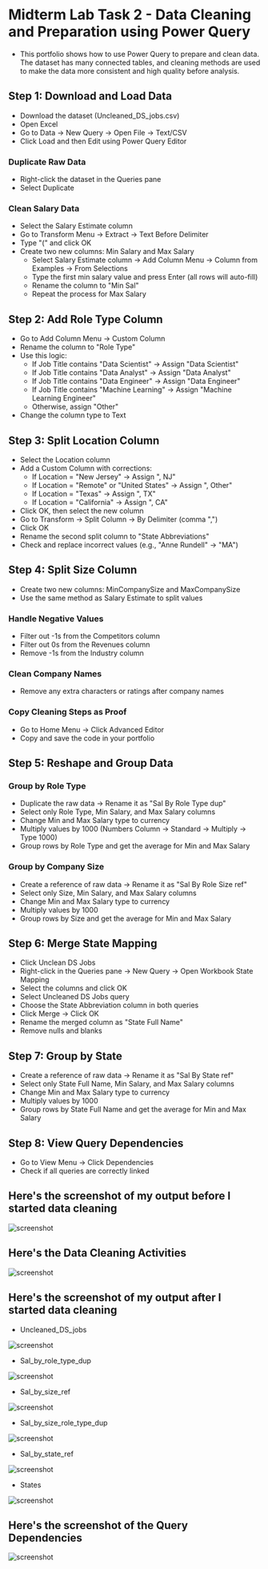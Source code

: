 # Midterm Lab Task 2 - Data Cleaning and Preparation using Power Query
- This portfolio shows how to use Power Query to prepare and clean data. The dataset has many connected tables, and cleaning methods are used to make the data more consistent and high quality before analysis.

## Step 1: Download and Load Data
- Download the dataset (Uncleaned_DS_jobs.csv)  
- Open Excel  
- Go to Data → New Query → Open File → Text/CSV
- Click Load and then Edit using Power Query Editor
### Duplicate Raw Data
- Right-click the dataset in the Queries pane  
- Select Duplicate
### Clean Salary Data
- Select the Salary Estimate column  
- Go to Transform Menu → Extract → Text Before Delimiter  
- Type "(" and click OK  
- Create two new columns: Min Salary and Max Salary  
   - Select Salary Estimate column → Add Column Menu → Column from Examples → From Selections  
   - Type the first min salary value and press Enter (all rows will auto-fill)  
   - Rename the column to "Min Sal"  
   - Repeat the process for Max Salary

## Step 2: Add Role Type Column
- Go to Add Column Menu → Custom Column  
- Rename the column to "Role Type"  
- Use this logic:  
   - If Job Title contains "Data Scientist" → Assign "Data Scientist"  
   - If Job Title contains "Data Analyst" → Assign "Data Analyst"  
   - If Job Title contains "Data Engineer" → Assign "Data Engineer"  
   - If Job Title contains "Machine Learning" → Assign "Machine Learning Engineer"  
   - Otherwise, assign "Other"  
- Change the column type to Text  

## Step 3: Split Location Column
- Select the Location column
-  Add a Custom Column with corrections:  
   - If Location = "New Jersey" → Assign ", NJ"  
   - If Location = "Remote" or "United States" → Assign ", Other"  
   - If Location = "Texas" → Assign ", TX"  
   - If Location = "California" → Assign ", CA"  
- Click OK, then select the new column  
- Go to Transform → Split Column → By Delimiter (comma ",")  
- Click OK  
- Rename the second split column to "State Abbreviations"  
- Check and replace incorrect values (e.g., "Anne Rundell" → "MA")  

## Step 4: Split Size Column
- Create two new columns: MinCompanySize and MaxCompanySize  
- Use the same method as Salary Estimate to split values
### Handle Negative Values
- Filter out -1s from the Competitors column  
- Filter out 0s from the Revenues column  
- Remove -1s from the Industry column
### Clean Company Names
- Remove any extra characters or ratings after company names
### Copy Cleaning Steps as Proof 
- Go to Home Menu → Click Advanced Editor  
- Copy and save the code in your portfolio

## Step 5: Reshape and Group Data
### Group by Role Type
- Duplicate the raw data → Rename it as "Sal By Role Type dup"
- Select only Role Type, Min Salary, and Max Salary columns  
- Change Min and Max Salary type to currency  
- Multiply values by 1000 (Numbers Column → Standard → Multiply → Type 1000)  
- Group rows by Role Type and get the average for Min and Max Salary

### Group by Company Size  
- Create a reference of raw data → Rename it as "Sal By Role Size ref"
- Select only Size, Min Salary, and Max Salary columns  
- Change Min and Max Salary type to currency  
- Multiply values by 1000  
- Group rows by Size and get the average for Min and Max Salary  


## Step 6: Merge State Mapping
- Click Unclean DS Jobs  
- Right-click in the Queries pane → New Query → Open Workbook State Mapping  
- Select the columns and click OK  
- Select Uncleaned DS Jobs query  
- Choose the State Abbreviation column in both queries  
- Click Merge → Click OK  
- Rename the merged column as "State Full Name"  
- Remove nulls and blanks  

## Step 7: Group by State
- Create a reference of raw data → Rename it as "Sal By State ref"  
- Select only State Full Name, Min Salary, and Max Salary columns  
- Change Min and Max Salary type to currency  
- Multiply values by 1000  
- Group rows by State Full Name and get the average for Min and Max Salary

## Step 8: View Query Dependencies  
- Go to View Menu → Click Dependencies  
- Check if all queries are correctly linked 

## Here's the screenshot of my output before I started data cleaning

![screenshot](/Images/Before.PNG)

## Here's the Data Cleaning Activities

![screenshot](/Images/Data%20Cleaning%20Activities.PNG)

## Here's the screenshot of my output after I started data cleaning
- Uncleaned_DS_jobs
  
![screenshot](/Images/Uncleaned_DS_jobs.png)

- Sal_by_role_type_dup

![screenshot](/Midterm%20Task%202/Images/Sal_by_role_type_dup.png)

- Sal_by_size_ref

![screenshot](/Images/Sal_by_role_type_dup.png)

- Sal_by_size_role_type_dup

![screenshot](/Images/Sal_by_size_role_type_dup.png)

- Sal_by_state_ref

![screenshot](/Images/Sal_by_state_ref.png)

- States

![screenshot](/Images/states.png)

## Here's the screenshot of the Query Dependencies

![screenshot](/Images/Query%20Dependencies.png)
